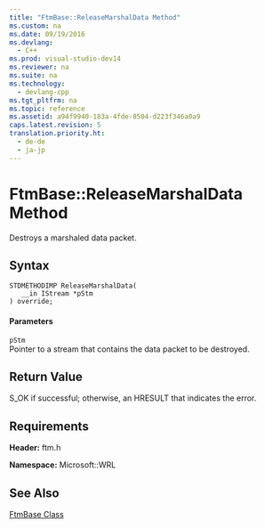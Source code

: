 ```yaml
---
title: "FtmBase::ReleaseMarshalData Method"
ms.custom: na
ms.date: 09/19/2016
ms.devlang: 
  - C++
ms.prod: visual-studio-dev14
ms.reviewer: na
ms.suite: na
ms.technology: 
  - devlang-cpp
ms.tgt_pltfrm: na
ms.topic: reference
ms.assetid: a94f9940-183a-4fde-8504-d223f346a0a9
caps.latest.revision: 5
translation.priority.ht: 
  - de-de
  - ja-jp
---
```

# FtmBase::ReleaseMarshalData Method
Destroys a marshaled data packet.  
  
## Syntax  
  
```  
STDMETHODIMP ReleaseMarshalData(  
   __in IStream *pStm  
) override;  
```  
  
#### Parameters  
 `pStm`  
 Pointer to a stream that contains the data packet to be destroyed.  
  
## Return Value  
 S_OK if successful; otherwise, an HRESULT that indicates the error.  
  
## Requirements  
 **Header:** ftm.h  
  
 **Namespace:** Microsoft::WRL  
  
## See Also  
 [FtmBase Class](../vs140/FtmBase-Class.md)
